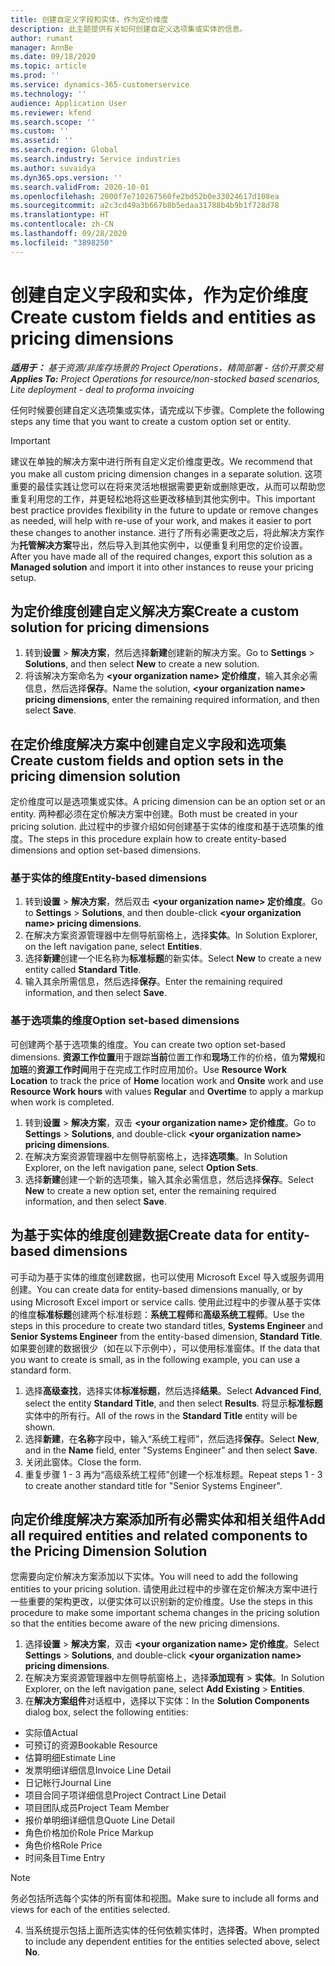 ```yaml
---
title: 创建自定义字段和实体，作为定价维度
description: 此主题提供有关如何创建自定义选项集或实体的信息。
author: rumant
manager: AnnBe
ms.date: 09/18/2020
ms.topic: article
ms.prod: ''
ms.service: dynamics-365-customerservice
ms.technology: ''
audience: Application User
ms.reviewer: kfend
ms.search.scope: ''
ms.custom: ''
ms.assetid: ''
ms.search.region: Global
ms.search.industry: Service industries
ms.author: suvaidya
ms.dyn365.ops.version: ''
ms.search.validFrom: 2020-10-01
ms.openlocfilehash: 2000f7e710267560fe2bd52b0e33024617d108ea
ms.sourcegitcommit: a2c3cd49a3b667b8b5edaa31788b4b9b1f728d78
ms.translationtype: HT
ms.contentlocale: zh-CN
ms.lasthandoff: 09/28/2020
ms.locfileid: "3898250"
---
```

# <a name="create-custom-fields-and-entities-as-pricing-dimensions"></a><span data-ttu-id="0fccb-103">创建自定义字段和实体，作为定价维度</span><span class="sxs-lookup"><span data-stu-id="0fccb-103">Create custom fields and entities as pricing dimensions</span></span>

<span data-ttu-id="0fccb-104">_**适用于：** 基于资源/非库存场景的 Project Operations，精简部署 - 估价开票交易_</span><span class="sxs-lookup"><span data-stu-id="0fccb-104">_**Applies To:** Project Operations for resource/non-stocked based scenarios, Lite deployment - deal to proforma invoicing_</span></span>

<span data-ttu-id="0fccb-105">任何时候要创建自定义选项集或实体，请完成以下步骤。</span><span class="sxs-lookup"><span data-stu-id="0fccb-105">Complete the following steps any time that you want to create a custom option set or entity.</span></span>

> [!IMPORTANT]
> <span data-ttu-id="0fccb-106">建议在单独的解决方案中进行所有自定义定价维度更改。</span><span class="sxs-lookup"><span data-stu-id="0fccb-106">We recommend that you make all custom pricing dimension changes in a separate solution.</span></span> <span data-ttu-id="0fccb-107">这项重要的最佳实践让您可以在将来灵活地根据需要更新或删除更改，从而可以帮助您重复利用您的工作，并更轻松地将这些更改移植到其他实例中。</span><span class="sxs-lookup"><span data-stu-id="0fccb-107">This important best practice provides flexibility in the future to update or remove changes as needed, will help with re-use of your work, and makes it easier to port these changes to another instance.</span></span> <span data-ttu-id="0fccb-108">进行了所有必需更改之后，将此解决方案作为**托管解决方案**导出，然后导入到其他实例中，以便重复利用您的定价设置。</span><span class="sxs-lookup"><span data-stu-id="0fccb-108">After you have made all of the required changes, export this solution as a **Managed solution** and import it into other instances to reuse your pricing setup.</span></span>


## <a name="create-a-custom-solution-for-pricing-dimensions"></a><span data-ttu-id="0fccb-109">为定价维度创建自定义解决方案</span><span class="sxs-lookup"><span data-stu-id="0fccb-109">Create a custom solution for pricing dimensions</span></span>
1. <span data-ttu-id="0fccb-110">转到**设置** > **解决方案**，然后选择**新建**创建新的解决方案。</span><span class="sxs-lookup"><span data-stu-id="0fccb-110">Go to **Settings** > **Solutions**, and then select **New** to create a new solution.</span></span> 
2. <span data-ttu-id="0fccb-111">将该解决方案命名为 **\<your organization name> 定价维度**，输入其余必需信息，然后选择**保存**。</span><span class="sxs-lookup"><span data-stu-id="0fccb-111">Name the solution, **\<your organization name> pricing dimensions**, enter the remaining required information, and then select **Save**.</span></span>
  
## <a name="create-custom-fields-and-option-sets-in-the-pricing-dimension-solution"></a><span data-ttu-id="0fccb-112">在定价维度解决方案中创建自定义字段和选项集</span><span class="sxs-lookup"><span data-stu-id="0fccb-112">Create custom fields and option sets in the pricing dimension solution</span></span>

<span data-ttu-id="0fccb-113">定价维度可以是选项集或实体。</span><span class="sxs-lookup"><span data-stu-id="0fccb-113">A pricing dimension can be an option set or an entity.</span></span> <span data-ttu-id="0fccb-114">两种都必须在定价解决方案中创建。</span><span class="sxs-lookup"><span data-stu-id="0fccb-114">Both must be created in your pricing solution.</span></span> <span data-ttu-id="0fccb-115">此过程中的步骤介绍如何创建基于实体的维度和基于选项集的维度。</span><span class="sxs-lookup"><span data-stu-id="0fccb-115">The steps in this procedure explain how to create entity-based dimensions and option set-based dimensions.</span></span>

### <a name="entity-based-dimensions"></a><span data-ttu-id="0fccb-116">基于实体的维度</span><span class="sxs-lookup"><span data-stu-id="0fccb-116">Entity-based dimensions</span></span>

1. <span data-ttu-id="0fccb-117">转到**设置** > **解决方案**，然后双击 **\<your organization name> 定价维度**。</span><span class="sxs-lookup"><span data-stu-id="0fccb-117">Go to **Settings** > **Solutions**, and then double-click **\<your organization name> pricing dimensions**.</span></span>
2. <span data-ttu-id="0fccb-118">在解决方案资源管理器中左侧导航窗格上，选择**实体**。</span><span class="sxs-lookup"><span data-stu-id="0fccb-118">In Solution Explorer, on the left navigation pane, select **Entities**.</span></span>
3. <span data-ttu-id="0fccb-119">选择**新建**创建一个IE名称为**标准标题**的新实体。</span><span class="sxs-lookup"><span data-stu-id="0fccb-119">Select **New** to create a new entity called **Standard Title**.</span></span> 
4. <span data-ttu-id="0fccb-120">输入其余所需信息，然后选择**保存**。</span><span class="sxs-lookup"><span data-stu-id="0fccb-120">Enter the remaining required information, and then select **Save**.</span></span>


### <a name="option-set-based-dimensions"></a><span data-ttu-id="0fccb-121">基于选项集的维度</span><span class="sxs-lookup"><span data-stu-id="0fccb-121">Option set-based dimensions</span></span> 
<span data-ttu-id="0fccb-122">可创建两个基于选项集的维度。</span><span class="sxs-lookup"><span data-stu-id="0fccb-122">You can create two option set-based dimensions.</span></span> <span data-ttu-id="0fccb-123">**资源工作位置**用于跟踪**当前**位置工作和**现场**工作的价格，值为**常规**和**加班**的**资源工作时间**用于在完成工作时应用加价。</span><span class="sxs-lookup"><span data-stu-id="0fccb-123">Use **Resource Work Location** to track the price of **Home** location work and **Onsite** work and use **Resource Work hours** with values **Regular** and **Overtime** to apply a markup when work is completed.</span></span>


1. <span data-ttu-id="0fccb-124">转到**设置** > **解决方案**，双击 **\<your organization name> 定价维度**。</span><span class="sxs-lookup"><span data-stu-id="0fccb-124">Go to **Settings** > **Solutions**, and double-click  **\<your organization name> pricing dimensions**.</span></span> 
2. <span data-ttu-id="0fccb-125">在解决方案资源管理器中左侧导航窗格上，选择**选项集**。</span><span class="sxs-lookup"><span data-stu-id="0fccb-125">In Solution Explorer, on the left navigation pane, select  **Option Sets**.</span></span> 
3. <span data-ttu-id="0fccb-126">选择**新建**创建一个新的选项集，输入其余必需信息，然后选择**保存**。</span><span class="sxs-lookup"><span data-stu-id="0fccb-126">Select **New** to create a new option set, enter the remaining required information, and then select **Save**.</span></span>

## <a name="create-data-for-entity-based-dimensions"></a><span data-ttu-id="0fccb-127">为基于实体的维度创建数据</span><span class="sxs-lookup"><span data-stu-id="0fccb-127">Create data for entity-based dimensions</span></span>

<span data-ttu-id="0fccb-128">可手动为基于实体的维度创建数据，也可以使用 Microsoft Excel 导入或服务调用创建。</span><span class="sxs-lookup"><span data-stu-id="0fccb-128">You can create data for entity-based dimensions manually, or by using Microsoft Excel import or service calls.</span></span> <span data-ttu-id="0fccb-129">使用此过程中的步骤从基于实体的维度**标准标题**创建两个标准标题：**系统工程师**和**高级系统工程师**。</span><span class="sxs-lookup"><span data-stu-id="0fccb-129">Use the steps in this procedure to create two standard titles, **Systems Engineer** and **Senior Systems Engineer** from the entity-based dimension, **Standard Title**.</span></span> <span data-ttu-id="0fccb-130">如果要创建的数据很少（如在以下示例中），可以使用标准窗体。</span><span class="sxs-lookup"><span data-stu-id="0fccb-130">If the data that you want to create is small, as in the following example, you can use a standard form.</span></span>

1. <span data-ttu-id="0fccb-131">选择**高级查找**，选择实体**标准标题**，然后选择**结果**。</span><span class="sxs-lookup"><span data-stu-id="0fccb-131">Select **Advanced Find**, select the entity **Standard Title**, and then select **Results**.</span></span> <span data-ttu-id="0fccb-132">将显示**标准标题**实体中的所有行。</span><span class="sxs-lookup"><span data-stu-id="0fccb-132">All of the rows in the **Standard Title** entity will be shown.</span></span>
2. <span data-ttu-id="0fccb-133">选择**新建**，在**名称**字段中，输入“系统工程师”，然后选择**保存**。</span><span class="sxs-lookup"><span data-stu-id="0fccb-133">Select **New**, and in the **Name** field, enter "Systems Engineer" and then select **Save**.</span></span>
3. <span data-ttu-id="0fccb-134">关闭此窗体。</span><span class="sxs-lookup"><span data-stu-id="0fccb-134">Close the form.</span></span> 
4. <span data-ttu-id="0fccb-135">重复步骤 1 - 3 再为“高级系统工程师”创建一个标准标题。</span><span class="sxs-lookup"><span data-stu-id="0fccb-135">Repeat steps 1 - 3 to create another standard title for "Senior Systems Engineer".</span></span>

## <a name="add-all-required-entities-and-related-components-to-the-pricing-dimension-solution"></a><span data-ttu-id="0fccb-136">向定价维度解决方案添加所有必需实体和相关组件</span><span class="sxs-lookup"><span data-stu-id="0fccb-136">Add all required entities and related components to the Pricing Dimension Solution</span></span>
<span data-ttu-id="0fccb-137">您需要向定价解决方案添加以下实体。</span><span class="sxs-lookup"><span data-stu-id="0fccb-137">You will need to add the following entities to your pricing solution.</span></span> <span data-ttu-id="0fccb-138">请使用此过程中的步骤在定价解决方案中进行一些重要的架构更改，以便实体可以识别新的定价维度。</span><span class="sxs-lookup"><span data-stu-id="0fccb-138">Use the steps in this procedure to make some important schema changes in the pricing solution so that the entities become aware of the new pricing dimensions.</span></span>

1. <span data-ttu-id="0fccb-139">选择**设置** > **解决方案**，双击 **\<your organization name> 定价维度**。</span><span class="sxs-lookup"><span data-stu-id="0fccb-139">Select **Settings** > **Solutions**, and double-click **\<your organization name> pricing dimensions**.</span></span> 
2. <span data-ttu-id="0fccb-140">在解决方案资源管理器中左侧导航窗格上，选择**添加现有** > **实体**。</span><span class="sxs-lookup"><span data-stu-id="0fccb-140">In Solution Explorer, on the left navigation pane, select **Add Existing** > **Entities**.</span></span>
3. <span data-ttu-id="0fccb-141">在**解决方案组件**对话框中，选择以下实体：</span><span class="sxs-lookup"><span data-stu-id="0fccb-141">In the **Solution Components** dialog box, select the following entities:</span></span>

  - <span data-ttu-id="0fccb-142">实际值</span><span class="sxs-lookup"><span data-stu-id="0fccb-142">Actual</span></span>
  - <span data-ttu-id="0fccb-143">可预订的资源</span><span class="sxs-lookup"><span data-stu-id="0fccb-143">Bookable Resource</span></span>
  - <span data-ttu-id="0fccb-144">估算明细</span><span class="sxs-lookup"><span data-stu-id="0fccb-144">Estimate Line</span></span>
  - <span data-ttu-id="0fccb-145">发票明细详细信息</span><span class="sxs-lookup"><span data-stu-id="0fccb-145">Invoice Line Detail</span></span>
  - <span data-ttu-id="0fccb-146">日记帐行</span><span class="sxs-lookup"><span data-stu-id="0fccb-146">Journal Line</span></span>
  - <span data-ttu-id="0fccb-147">项目合同子项详细信息</span><span class="sxs-lookup"><span data-stu-id="0fccb-147">Project Contract Line Detail</span></span>
  - <span data-ttu-id="0fccb-148">项目团队成员</span><span class="sxs-lookup"><span data-stu-id="0fccb-148">Project Team Member</span></span>
  - <span data-ttu-id="0fccb-149">报价单明细详细信息</span><span class="sxs-lookup"><span data-stu-id="0fccb-149">Quote Line Detail</span></span>
  - <span data-ttu-id="0fccb-150">角色价格加价</span><span class="sxs-lookup"><span data-stu-id="0fccb-150">Role Price Markup</span></span>
  - <span data-ttu-id="0fccb-151">角色价格</span><span class="sxs-lookup"><span data-stu-id="0fccb-151">Role Price</span></span> 
  - <span data-ttu-id="0fccb-152">时间条目</span><span class="sxs-lookup"><span data-stu-id="0fccb-152">Time Entry</span></span> 


> [!NOTE]
> <span data-ttu-id="0fccb-153">务必包括所选每个实体的所有窗体和视图。</span><span class="sxs-lookup"><span data-stu-id="0fccb-153">Make sure to include all forms and views for each of the entities selected.</span></span>

4. <span data-ttu-id="0fccb-154">当系统提示包括上面所选实体的任何依赖实体时，选择**否**。</span><span class="sxs-lookup"><span data-stu-id="0fccb-154">When prompted to include any dependent entities for the entities selected above, select **No**.</span></span>

